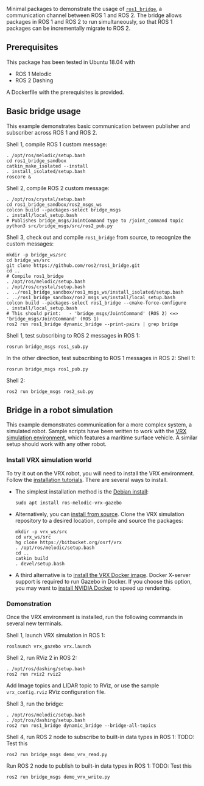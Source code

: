 Minimal packages to demonstrate the usage of [`ros1_bridge`](https://github.com/ros2/ros1_bridge), a communication channel between ROS 1 and ROS 2. The bridge allows packages in ROS 1 and ROS 2 to run simultaneously, so that ROS 1 packages can be incrementally migrate to ROS 2.

## Prerequisites

This package has been tested in Ubuntu 18.04 with
* ROS 1 Melodic
* ROS 2 Dashing

A Dockerfile with the prerequisites is provided.


## Basic bridge usage

This example demonstrates basic communication between publisher and subscriber across ROS 1 and ROS 2.

Shell 1, compile ROS 1 custom message:
```
. /opt/ros/melodic/setup.bash
cd ros1_bridge_sandbox
catkin_make_isolated --install
. install_isolated/setup.bash 
roscore &
```

Shell 2, compile ROS 2 custom message:
```
. /opt/ros/crystal/setup.bash
cd ros1_bridge_sandbox/ros2_msgs_ws
colcon build --packages-select bridge_msgs
. install/local_setup.bash
# Publishes bridge_msgs/JointCommand type to /joint_command topic
python3 src/bridge_msgs/src/ros2_pub.py
```

Shell 3, check out and compile `ros1_bridge` from source, to recognize the custom messages:
```
mkdir -p bridge_ws/src
cd bridge_ws/src
git clone https://github.com/ros2/ros1_bridge.git
cd ..
# Compile ros1_bridge
. /opt/ros/melodic/setup.bash
. /opt/ros/crystal/setup.bash
. ../ros1_bridge_sandbox/ros1_msgs_ws/install_isolated/setup.bash 
. ../ros1_bridge_sandbox/ros2_msgs_ws/install/local_setup.bash 
colcon build --packages-select ros1_bridge --cmake-force-configure
. install/local_setup.bash
# This should print:   - 'bridge_msgs/JointCommand' (ROS 2) <=> 'bridge_msgs/JointCommand' (ROS 1)
ros2 run ros1_bridge dynamic_bridge --print-pairs | grep bridge
```

Shell 1, test subscribing to ROS 2 messages in ROS 1:
```
rosrun bridge_msgs ros1_sub.py
```

In the other direction, test subscribing to ROS 1 messages in ROS 2:
Shell 1:
```
rosrun bridge_msgs ros1_pub.py
```
Shell 2:
```
ros2 run bridge_msgs ros2_sub.py
```


## Bridge in a robot simulation

This example demonstrates communication for a more complex system, a simulated robot. Sample scripts have been written to work with the [VRX simulation environment](https://bitbucket.org/osrf/vrx), which features a maritime surface vehicle. A similar setup should work with any other robot.

### Install VRX simulation world

To try it out on the VRX robot, you will need to install the VRX environment.
Follow the [installation tutorials](https://bitbucket.org/osrf/vrx/wiki/tutorials).
There are several ways to install.

* The simplest installation method is the [Debian install](https://bitbucket.org/osrf/vrx/wiki/tutorials/SystemSetupInstall):
   ```
   sudo apt install ros-melodic-vrx-gazebo
   ```

* Alternatively, you can [install from source](https://bitbucket.org/osrf/vrx/wiki/tutorials/SystemSetupInstall).
Clone the VRX simulation repository to a desired location, compile and source the packages:
   ```
   mkdir -p vrx_ws/src
   cd vrx_ws/src
   hg clone https://bitbucket.org/osrf/vrx
   . /opt/ros/melodic/setup.bash
   cd ..
   catkin build
   . devel/setup.bash
   ```

* A third alternative is to [install the VRX Docker image](https://bitbucket.org/osrf/vrx/wiki/tutorials/SystemSetupDocker). Docker X-server support is required to run Gazebo in Docker. If you choose this option, you may want to [install NVIDIA Docker](https://bitbucket.org/osrf/vrx/wiki/tutorials/installNvidiaDocker) to speed up rendering.

### Demonstration

Once the VRX environment is installed, run the following commands in several new terminals.

Shell 1, launch VRX simulation in ROS 1:
```
roslaunch vrx_gazebo vrx.launch
```

Shell 2, run RViz 2 in ROS 2:
```
. /opt/ros/dashing/setup.bash
ros2 run rviz2 rviz2
```
Add Image topics and LIDAR topic to RViz, or use the sample ``vrx_config.rviz`` RViz configuration file.

Shell 3, run the bridge:
```
. /opt/ros/melodic/setup.bash
. /opt/ros/dashing/setup.bash
ros2 run ros1_bridge dynamic_bridge --bridge-all-topics
```

Shell 4, run ROS 2 node to subscribe to built-in data types in ROS 1:
TODO: Test this
```
ros2 run bridge_msgs demo_vrx_read.py
```

Run ROS 2 node to publish to built-in data types in ROS 1:
TODO: Test this
```
ros2 run bridge_msgs demo_vrx_write.py
```

